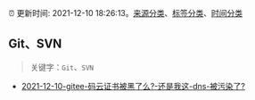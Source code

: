 :alarm_clock: 更新时间: 2021-12-10 18:26:13。[来源分类](../README.md)、[标签分类](../TAGS.md)、[时间分类](../TIMELINE.md)

## Git、SVN


> 关键字：`Git`、`SVN`



- [2021-12-10-gitee-码云证书被黑了么?-还是我这-dns-被污染了?](https://www.v2ex.com/t/821407) 